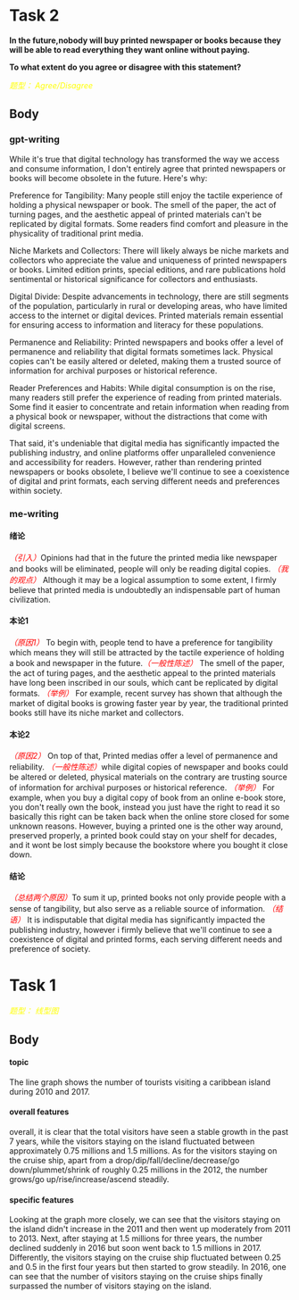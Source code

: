 # Task 2
**In the future,nobody will buy printed newspaper or books because they will be able to read everything they want online without paying.**

**To what extent do you agree or disagree with this statement?**

<em><font color=yellow>题型： Agree/Disagree</font></em>

## Body

### gpt-writing
While it's true that digital technology has transformed the way we access and consume information, I don't entirely agree that printed newspapers or books will become obsolete in the future. Here's why:

Preference for Tangibility: Many people still enjoy the tactile experience of holding a physical newspaper or book. The smell of the paper, the act of turning pages, and the aesthetic appeal of printed materials can't be replicated by digital formats. Some readers find comfort and pleasure in the physicality of traditional print media.

Niche Markets and Collectors: There will likely always be niche markets and collectors who appreciate the value and uniqueness of printed newspapers or books. Limited edition prints, special editions, and rare publications hold sentimental or historical significance for collectors and enthusiasts.

Digital Divide: Despite advancements in technology, there are still segments of the population, particularly in rural or developing areas, who have limited access to the internet or digital devices. Printed materials remain essential for ensuring access to information and literacy for these populations.

Permanence and Reliability: Printed newspapers and books offer a level of permanence and reliability that digital formats sometimes lack. Physical copies can't be easily altered or deleted, making them a trusted source of information for archival purposes or historical reference.

Reader Preferences and Habits: While digital consumption is on the rise, many readers still prefer the experience of reading from printed materials. Some find it easier to concentrate and retain information when reading from a physical book or newspaper, without the distractions that come with digital screens.

That said, it's undeniable that digital media has significantly impacted the publishing industry, and online platforms offer unparalleled convenience and accessibility for readers. However, rather than rendering printed newspapers or books obsolete, I believe we'll continue to see a coexistence of digital and print formats, each serving different needs and preferences within society.


### me-writing

#### 绪论

<em><font color=red>（引入）</font></em>Opinions had that in the future the printed media like newspaper and books will be eliminated, people will only be reading digital copies. <em><font color=red>（我的观点）</font></em> Although it may be a logical assumption to some extent, I firmly believe that printed media is undoubtedly an indispensable part of human civilization.


#### 本论1

<em><font color=red>（原因1）</font></em> To begin with, people tend to have a preference for tangibility which means they will still be attracted by the tactile experience of holding a book and newspaper in the future.<em><font color=red>（一般性陈述）</font></em>  The smell of the paper, the act of turing pages, and the aesthetic appeal to the printed materials have long been inscribed in our souls, which cant be replicated by digital formats. <em><font color=red>（举例）</font></em> For example, recent survey has shown that although the market of digital books is growing faster year by year, the traditional printed books still have its niche market and collectors.


#### 本论2

<em><font color=red>（原因2）</font></em> On top of that, Printed medias offer a level of permanence and reliability. <em><font color=red>（一般性陈述）</font></em>while digital copies of newspaper and books could be altered or deleted, physical materials on the contrary are trusting source of information for archival purposes or historical reference.
<em><font color=red>（举例）</font></em> For example, when you buy a digital copy of book from an online e-book store, you don't really own the book, instead you just have the right to read it so basically this right can be taken back when the online store closed for some unknown reasons. However, buying a printed one is the other way around, preserved properly, a printed book could stay on your shelf for decades, and it wont be lost simply because the bookstore where you bought it close down.





#### 结论

<em><font color=red>（总结两个原因）</font></em>To sum it up, printed books not only provide people with a sense of tangibility, but also serve as a reliable source of information.
<em><font color=red>（结语）</font></em> It is indisputable that digital media has significantly impacted the publishing industry, however i firmly believe that we'll continue to see a coexistence of digital and printed forms, each serving different needs and preference of society.



# Task 1

<em><font color=yellow>题型： 线型图</font></em>

## Body

#### topic

The line graph shows the number of tourists visiting a caribbean island during 2010 and 2017.

#### overall features

overall, it is clear that the total visitors have seen a stable growth in the past 7 years, while the visitors staying on the island fluctuated between approximately 0.75 millions and 1.5 millions. As for the visitors staying on the cruise ship, apart from a drop/dip/fall/decline/decrease/go down/plummet/shrink of roughly 0.25 millions in the 2012, the number grows/go up/rise/increase/ascend steadily.


#### specific features

Looking at the graph more closely, we can see that the visitors staying on the island didn't increase in the 2011 and then went up moderately from 2011 to 2013. Next, after staying at 1.5 millions for three years, the number declined suddenly in 2016 but soon went back to 1.5 millions in 2017. Differently, the visitors staying on the cruise ship fluctuated between 0.25 and
0.5 in the  first four years but then started to grow steadily.
In 2016, one can see that the number of visitors staying on the cruise ships finally surpassed the number of visitors staying on the island.